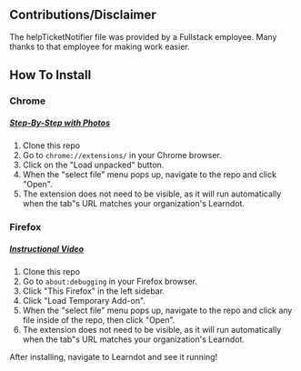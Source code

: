 ## Contributions/Disclaimer 
The helpTicketNotifier file was provided by a Fullstack employee. Many thanks to that employee for making work easier.



## How To Install

### Chrome
##### [Step-By-Step with Photos](https://webkul.com/blog/how-to-install-the-unpacked-extension-in-chrome/)
1. Clone this repo
2. Go to `chrome://extensions/` in your Chrome browser.
3. Click on the "Load unpacked" button.
4. When the "select file" menu pops up, navigate to the repo and click "Open".
5. The extension does not need to be visible, as it will run automatically when the tab"s URL matches your organization's Learndot.

### Firefox 
##### [Instructional Video](https://developer.mozilla.org/en-US/docs/Mozilla/Add-ons/WebExtensions/Your_first_WebExtension#installing)
1. Clone this repo
2. Go to `about:debugging` in your Firefox browser.
3. Click "This Firefox" in the left sidebar.
4. Click "Load Temporary Add-on".
5. When the "select file" menu pops up, navigate to the repo and click any file inside of the repo, then click "Open".
6. The extension does not need to be visible, as it will run automatically when the tab"s URL matches your organization's Learndot.

After installing, navigate to Learndot and see it running! 
